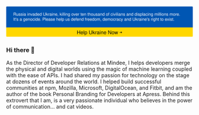 [![Stand With Ukraine](https://raw.githubusercontent.com/vshymanskyy/StandWithUkraine/main/banner2-direct.svg)](https://stand-with-ukraine.pp.ua)

### Hi there 👋

As the Director of Developer Relations at Mindee, I helps developers merge the physical and digital worlds using the magic of machine learning coupled with the ease of APIs. I had shared my passion for technology on the stage at dozens of events around the world. I helped build successful communities at npm, Mozilla, Microsoft, DigitalOcean, and Fitbit, and am the author of the book Personal Branding for Developers at Apress. Behind this extrovert that I am, is a very passionate individual who believes in the power of communication... and cat videos.
